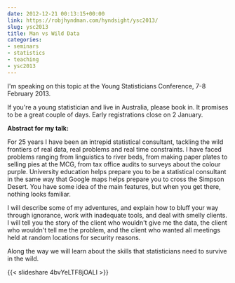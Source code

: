 ```yaml
---
date: 2012-12-21 00:13:15+00:00
link: https://robjhyndman.com/hyndsight/ysc2013/
slug: ysc2013
title: Man vs Wild Data
categories:
- seminars
- statistics
- teaching
- ysc2013
---
```


I'm speaking on this topic at the Young Statisticians Conference, 7-8 February 2013.

If you're a young statistician and live in Australia, please book in. It promises to be a great couple of days. Early registrations close on 2 January.

**Abstract for my talk:**

For 25 years I have been an intrepid statistical consultant, tackling the wild frontiers of real data, real problems and real time constraints. I have faced problems ranging from linguistics to river beds, from making paper plates to selling pies at the MCG, from tax office audits to surveys about the colour purple. University education helps prepare you to be a statistical consultant in the same way that Google maps helps prepare you to cross the Simpson Desert. You have some idea of the main features, but when you get there, nothing looks familiar.

I will describe some of my adventures, and explain how to bluff your way through ignorance, work with inadequate tools, and deal with smelly clients. I will tell you the story of the client who wouldn't give me the data, the client who wouldn't tell me the problem, and the client who wanted all meetings held at random locations for security reasons.

Along the way we will learn about the skills that statisticians need to survive in the wild.

{{< slideshare 4bvYeLTF8jOALI >}}

